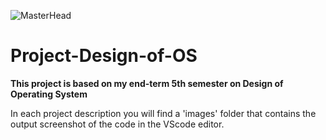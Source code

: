 ![MasterHead](https://2.bp.blogspot.com/-RDKRLUIqpI8/XHeFQuzpqgI/AAAAAAAAB7I/Ipu8fJ1NDb4_ZNPpQKKWbqQD9x74NIZlgCLcBGAs/s1600/06_08_gif.gif)
# Project-Design-of-OS
**This project is based on my end-term 5th semester on Design of Operating System**

In each project description you will find a 'images' folder that contains the output screenshot of the code in the VScode editor.
